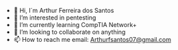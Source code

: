 - 👋 Hi, I´m Arthur Ferreira dos Santos
- 👀 I’m interested in pentesting
- 🌱 I’m currently learning CompTIA Network+
- 💞️ I’m looking to collaborate on anything
- 📫 How to reach me email: Arthurfsantos07@gmail.com

<!---
arthurferreirasantos/arthurferreirasantos is a ✨ special ✨ repository because its `README.md` (this file) appears on your GitHub profile.
You can click the Preview link to take a look at your changes.
--->
